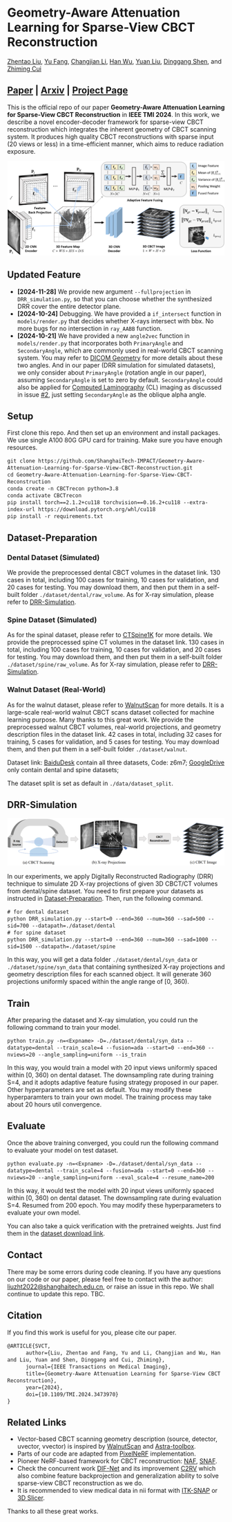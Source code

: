 # Geometry-Aware Attenuation Learning for Sparse-View CBCT Reconstruction
[Zhentao Liu](https://zhentao-liu.github.io/), [Yu Fang](https://yuffish.github.io/), [Changjian Li](https://enigma-li.github.io/), [Han Wu](http://hanwu.website/), [Yuan Liu](https://liuyuan-pal.github.io/), [Dinggang Shen](https://idea.bme.shanghaitech.edu.cn/), and [Zhiming Cui](https://shanghaitech-impact.github.io/)

## [Paper](https://ieeexplore.ieee.org/document/10705334) | [Arxiv](https://arxiv.org/abs/2303.14739) | [Project Page](https://shanghaitech-impact.github.io/Geometry-Aware-Attenuation-Learning-for-Sparse-View-CBCT-Reconstruction/)

This is the official repo of our paper **Geometry-Aware Attenuation Learning for Sparse-View CBCT Reconstruction** in **IEEE TMI 2024**. In this work, we describe a novel encoder-decoder framework for sparse-view CBCT reconstruction which integrates the inherent geometry of CBCT scanning system. It produces high quality CBCT reconstructions with sparse input (20 views or less) in a time-efficient manner, which aims to reduce radiation exposure.

![](./image/CBCT_recon_TMI.png)

## Updated Feature
- **[2024-11-28]** We provide new argument `--fullprojection` in `DRR_simulation.py`, so that you can choose whether the synthesized DRR cover the entire detector plane.
- **[2024-10-24]** Debugging. We have provided a `if_intersect` function in `models/render.py` that decides whether X-rays intersect with bbx. No more bugs for no intersection in `ray_AABB` function.
- **[2024-10-21]** We have provided a new `angle2vec` function in `models/render.py` that incorporates both `PrimaryAngle` and `SecondaryAngle`, which are commonly used in real-world CBCT scanning system. You may refer to [DICOM Geometry](https://dicom.innolitics.com/ciods/x-ray-angiographic-image/xa-positioner/00181510) for more details about these two angles. And in our paper (DRR simulation for simulated datasets), we only consider about `PrimaryAngle` (rotation angle in our paper), assuming `SecondaryAngle` is set to zero by default. `SecondaryAngle` could also be applied for [Computed Laminography](https://iopscience.iop.org/article/10.1088/1361-6501/aafcae) (CL) imaging as discussed in issue [#2](https://github.com/ShanghaiTech-IMPACT/Geometry-Aware-Attenuation-Learning-for-Sparse-View-CBCT-Reconstruction/issues/2), just setting `SecondaryAngle` as the oblique alpha angle.

## Setup
First clone this repo. And then set up an environment and install packages. We use single A100 80G GPU card for training. Make sure you have enough resources.

    git clone https://github.com/ShanghaiTech-IMPACT/Geometry-Aware-Attenuation-Learning-for-Sparse-View-CBCT-Reconstruction.git
    cd Geometry-Aware-Attenuation-Learning-for-Sparse-View-CBCT-Reconstruction
    conda create -n CBCTrecon python=3.8
    conda activate CBCTrecon
    pip install torch==2.1.2+cu118 torchvision==0.16.2+cu118 --extra-index-url https://download.pytorch.org/whl/cu118
    pip install -r requirements.txt

## Dataset-Preparation

### Dental Dataset (Simulated)
We provide the preprocessed dental CBCT volumes in the dataset link. 130 cases in total, including 100 cases for training, 10 cases for validation, and 20 cases for testing. You may download them, and then put them in a self-built folder `./dataset/dental/raw_volume`. As for X-ray simulation, please refer to [DRR-Simulation](#DRR-Simulation).

### Spine Dataset (Simulated)
As for the spinal dataset, please refer to [CTSpine1K](https://github.com/MIRACLE-Center/CTSpine1K) for more details. We provide the preprocessed spine CT volumes in the dataset link. 130 cases in total, including 100 cases for training, 10 cases for validation, and 20 cases for testing. You may download them, and then put them in a self-built folder `./dataset/spine/raw_volume`. As for X-ray simulation, please refer to [DRR-Simulation](#DRR-Simulation).
### Walnut Dataset (Real-World)
As for the walnut dataset, please refer to [WalnutScan](https://github.com/cicwi/WalnutReconstructionCodes) for more details. It is a large-scale real-world walnut CBCT scans dataset collected for machine learning purpose. Many thanks to this great work. We provide the preprocessed walnut CBCT volumes, real-world projections, and geometry description files in the dataset link. 42 cases in total, including 32 cases for training, 5 cases for validation, and 5 cases for testing. You may download them, and then put them in a self-built folder `./dataset/walnut`.

Dataset link: 
[BaiduDesk](https://pan.baidu.com/s/1fDVFzLQhCw_PDU8Z94KiaQ) contain all three datasets, Code: z6m7; 
[GoogleDrive](https://drive.google.com/drive/folders/1lohU5e9oiGehK3F6W8etLlMYCWI04qnW?usp=drive_link) only contain dental and spine datasets;

The dataset split is set as default in `./data/dataset_split`.

## DRR-Simulation

![](./image/DRR.png)

In our experiments, we apply Digitally Reconstructed Radiography (DRR) technique to simulate 2D X-ray projections of given 3D CBCT/CT volumes from dental/spine dataset. You need to first prepare your datasets as instructed in [Dataset-Preparation](#Dataset-Preparation). Then, run the following command.

    # for dental dataset
    python DRR_simulation.py --start=0 --end=360 --num=360 --sad=500 --sid=700 --datapath=./dataset/dental
    # for spine dataset
    python DRR_simulation.py --start=0 --end=360 --num=360 --sad=1000 --sid=1500 --datapath=./dataset/spine

In this way, you will get a data folder `./dataset/dental/syn_data` or `./dataset/spine/syn_data` that containing synthesized X-ray projections and geometry description files for each scanned object. It will generate 360 projections uniformly spaced within the angle range of [0, 360).

## Train
After preparing the dataset and X-ray simulation, you could run the following command to train your model.

    python train.py -n=<Expname> -D=./dataset/dental/syn_data --datatype=dental --train_scale=4 --fusion=ada --start=0 --end=360 --nviews=20 --angle_sampling=uniform --is_train 

In this way, you would train a model with 20 input views uniformly spaced within [0, 360) on dental dataset. The downsampling rate during training S=4, and it adopts adaptive feature fusing strategy proposed in our paper. Other hyperparameters are set as default. You may modify these hyperparamters to train your own model. The training process may take about 20 hours util convergence.

## Evaluate
Once the above training converged, you could run the following command to evaluate your model on test dataset.

    python evaluate.py -n=<Expname> -D=./dataset/dental/syn_data --datatype=dental --train_scale=4 --fusion=ada --start=0 --end=360 --nviews=20 --angle_sampling=uniform --eval_scale=4 --resume_name=200

In this way, it would test the model with 20 input views uniformly spaced within [0, 360) on dental dataset. The downsampling rate during evaluation S=4. Resumed from 200 epoch. You may modify these hyperparameters to evaluate your own model.

You can also take a quick verification with the pretrained weights. Just find them in the [dataset download link](#Dataset-Preparation).

## Contact
There may be some errors during code cleaning. If you have any questions on our code or our paper, please feel free to contact with the author: liuzht2022@shanghaitech.edu.cn, or raise an issue in this repo. We shall continue to update this repo. TBC.

## Citation
If you find this work is useful for you, please cite our paper.

    @ARTICLE{SVCT,
          author={Liu, Zhentao and Fang, Yu and Li, Changjian and Wu, Han and Liu, Yuan and Shen, Dinggang and Cui, Zhiming},
          journal={IEEE Transactions on Medical Imaging}, 
          title={Geometry-Aware Attenuation Learning for Sparse-View CBCT Reconstruction}, 
          year={2024},
          doi={10.1109/TMI.2024.3473970}
    }

## Related Links
- Vector-based CBCT scanning geometry description (source, detector, uvector, vvector) is inspired by [WalnutScan](https://github.com/cicwi/WalnutReconstructionCodes) and [Astra-toolbox](https://github.com/astra-toolbox/astra-toolbox).
- Parts of our code are adapted from [PixelNeRF](https://github.com/sxyu/pixel-nerf) implementation.
- Pioneer NeRF-based framework for CBCT reconstruction: [NAF](https://github.com/Ruyi-Zha/naf_cbct), [SNAF](https://arxiv.org/abs/2211.17048).
- Check the concurrent work [DIF-Net](https://github.com/xmed-lab/DIF-Net) and its improvement [C2RV](https://github.com/xmed-lab/C2RV-CBCT) which also combine feature backprojection and generalization ability to solve sparse-view CBCT reconstruction as we do.
- It is recommended to view medical data in nii format with [ITK-SNAP](http://www.itksnap.org/pmwiki/pmwiki.php/) or [3D Slicer](https://www.slicer.org/).

Thanks to all these great works.
